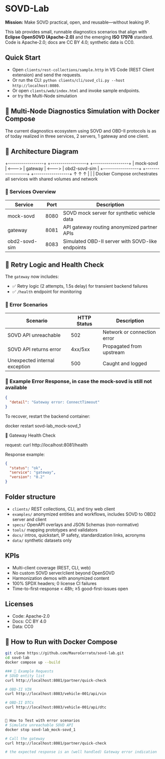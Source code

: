 # SOVD-Lab

**Mission:** Make SOVD practical, open, and reusable—without leaking IP.

This lab provides small, runnable diagnostics scenarios that align with **Eclipse OpenSOVD (Apache-2.0)** and the emerging **ISO 17978** standard. Code is Apache‑2.0; docs are CC BY 4.0; synthetic data is CC0.

## Quick Start
- Open `clients/rest-collections/sample.http` in VS Code (REST Client extension) and send the requests.
- Or run the CLI: `python clients/cli/sovd_cli.py --host http://localhost:8080`.
- Or open `clients/web/index.html` and invoke sample endpoints.
- or try the Multi-Node simulation

## 🐳 Multi-Node Diagnostics Simulation with Docker Compose

The current diagnostics ecosystem using SOVD and OBD-II protocols is as of today realized in three services, 2 servers, 1 gateway and one client.

## 🧪 Architecture Diagram
+------------------+       +------------------+       +------------------+
|  mock-sovd       | <---> |  gateway         | <---> |  obd2-sovd-sim   |
+------------------+       +------------------+       +------------------+
        ↑                        ↑                          ↑
        |                        |                          |
    Docker Compose orchestrates all services with shared volumes and network


### 🔧 Services Overview

| Service           | Port | Description                                      |
|-------------------|------|--------------------------------------------------|
| mock-sovd         | 8080 | SOVD mock server for synthetic vehicle data      |
| gateway           | 8081 | API gateway routing anonymized partner APIs      |
| obd2-sovd-sim     | 8083 | Simulated OBD-II server with SOVD-like endpoints |




## 🔁 Retry Logic and Health Check

The `gateway` now includes:

- ✅ Retry logic (2 attempts, 1.5s delay) for transient backend failures
- ✅ `/health` endpoint for monitoring


### 🔧 Error Scenarios

| Scenario                        | HTTP Status | Description                          |
|--------------------------------|-------------|--------------------------------------|
| SOVD API unreachable           | 502         | Network or connection error          |
| SOVD API returns error         | 4xx/5xx     | Propagated from upstream             |
| Unexpected internal exception  | 500         | Caught and logged                    |

### 📡 Example Error Response, in case the mock-sovd is still not available

```json
{
  "detail": "Gateway error: ConnectTimeout"
}
```

To recover, restart the backend container:

docker restart sovd-lab_mock-sovd_1

📡 Gateway Health Check

request:
curl http://localhost:8081/health

Response example:
```json
{
  "status": "ok",
  "service": "gateway",
  "version": "0.2"
}
```


## Folder structure
- `clients/` REST collections, CLI, and tiny web client
- `examples/` anonymized entities and workflows, includes SOVD to OBD2 server and client
- `specs/` OpenAPI overlays and JSON Schemas (non-normative)
- `tools/` mapping prototypes and validators
- `docs/` intros, quickstart, IP safety, standardization links, acronyms
- `data/` synthetic datasets only

## KPIs
- Multi-client coverage (REST, CLI, web)
- No custom SOVD server/client beyond OpenSOVD
- Harmonization demos with anonymized content
- 100% SPDX headers; 0 license CI failures
- Time-to-first-response < 48h; ≥5 good-first-issues open

## Licenses
- Code: Apache-2.0
- Docs: CC BY 4.0
- Data: CC0

## 🚀 How to Run with Docker Compose
```bash
git clone https://github.com/MauroCerrato/sovd-lab.git
cd sovd-lab
docker compose up --build

### 📡 Example Requests
# SOVD entity list
curl http://localhost:8081/partner/quick-check

# OBD-II VIN
curl http://localhost:8083/vehicle-001/api/vin

# OBD-II DTCs
curl http://localhost:8083/vehicle-001/api/dtc


🧪 How to Test with error scenarios
# Simulate unreachable SOVD API
docker stop sovd-lab_mock-sovd_1

# Call the gateway
curl http://localhost:8081/partner/quick-check

# the expected response is an (well handled) Gateway error indication

```
